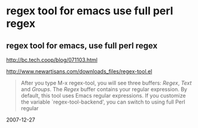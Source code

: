 # regex tool for emacs use full perl regex

## regex tool for emacs, use full perl regex
http://bc.tech.coop/blog/071103.html

http://www.newartisans.com/downloads_files/regex-tool.el
>  After you type M-x regex-tool, you will see three buffers: *Regex*, *Text*
>  and *Groups*.  The *Regex* buffer contains your regular expression.  By
>  default, this tool uses Emacs regular expressions.  If you customize the
>  variable `regex-tool-backend', you can switch to using full Perl regular


2007-12-27